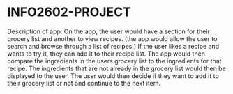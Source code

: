 # INFO2602-PROJECT
Description of app:
On the app, the user would have a section for their grocery list and another to view recipes.
(the app would allow the user to search and browse through a list of recipes.) If the user likes a
recipe and wants to try it, they can add it to their recipe list. The app would then compare the ingredients 
in the users grocery list to the ingredients for that recipe. The ingredients that are not already in the grocery 
list would then be displayed to the user.
The user would then decide if they want to add it to their grocery list or not and continue to the next item. 
